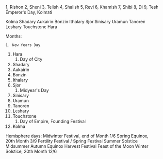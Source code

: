 1, Rishon
2, Sheni
3, Telish
4, Shalish
5, Revi
6, Khamish
7, Shibi
8, Di
9, Tesh
Emperor's Day, Kolmati

Kolma
Shadary
Aukairin
Bonzin
Ithalary
Sjor
Sinisary
Uramun
Tanoren
Leshary
Touchstone
Hara

Months:

	1. New Years Day
1. Hara
	1. Day of City
2. Shadary
3. Aukairin
4. Bonzin
5. Ithalary
6. Sjor
	1. Midyear's Day
7. Sinisary
8. Uramun
9. Tanoren
10. Leshary
11. Touchstone
	1. Day of Empire, Founding Festival
12. Kolma

Hemisphere days:
Midwinter Festival, end of Month 1/6
Spring Equinox, 20th Month 3/9
Fertility Festival / Spring Festival
Summer Solstice
Midsummer
Autumn Equinox
Harvest Festival
Feast of the Moon
Winter Solstice, 20th Month 12/6
